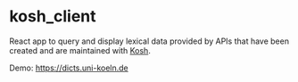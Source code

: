 # kosh_client

React app to query and display lexical data provided by APIs that have been created and are maintained with [Kosh](https://kosh.uni-koeln.de).

Demo: https://dicts.uni-koeln.de
